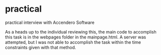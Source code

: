 # practical
 practical interview with Accendero Software


As a heads up to the individual reviewing this, the main code to accomplish this task is in the webpages folder in the mainpage.html. A server was attempted, but I was not able to accomplish the task within the time constraints given with that method.

